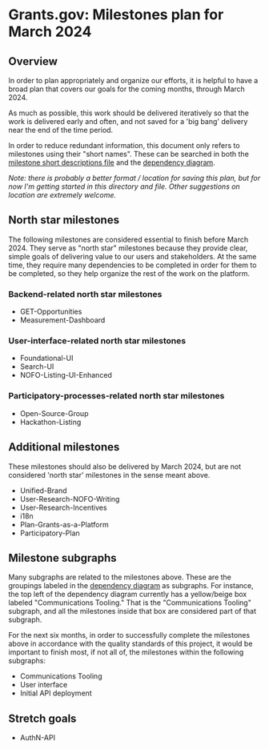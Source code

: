 # Grants.gov: Milestones plan for March 2024

## Overview

In order to plan appropriately and organize our efforts, it is helpful to have a broad plan that covers our goals for the coming months, through March 2024.

As much as possible, this work should be delivered iteratively so that the work is delivered early and often, and not saved for a 'big bang' delivery near the end of the time period.

In order to reduce redundant information, this document only refers to milestones using their "short names". These can be searched in both the [milestone short descriptions file](./milestone_short_descriptions.md) and the [dependency diagram](./milestone_dependency_diagram.mmd).

*Note: there is probably a better format / location for saving this plan, but for now I'm getting started in this directory and file. Other suggestions on location are extremely welcome.*

## North star milestones

The following milestones are considered essential to finish before March 2024. They serve as "north star" milestones because they provide clear, simple goals of delivering value to our users and stakeholders. At the same time, they require many dependencies to be completed in order for them to be completed, so they help organize the rest of the work on the platform.

### Backend-related north star milestones
* GET-Opportunities
* Measurement-Dashboard

### User-interface-related north star milestones
* Foundational-UI
* Search-UI
* NOFO-Listing-UI-Enhanced

### Participatory-processes-related north star milestones
* Open-Source-Group
* Hackathon-Listing

## Additional milestones

These milestones should also be delivered by March 2024, but are not considered 'north star' milestones in the sense meant above.

* Unified-Brand
* User-Research-NOFO-Writing
* User-Research-Incentives
* i18n
* Plan-Grants-as-a-Platform
* Participatory-Plan

## Milestone subgraphs

Many subgraphs are related to the milestones above. These are the groupings labeled in the [dependency diagram](./milestone_dependency_diagram.mmd) as subgraphs. For instance, the top left of the dependency diagram currently has a yellow/beige box labeled "Communications Tooling." That is the "Communications Tooling" subgraph, and all the milestones inside that box are considered part of that subgraph.

For the next six months, in order to successfully complete the milestones above in accordance with the quality standards of this project, it would be important to finish most, if not all of, the milestones within the following subgraphs:

* Communications Tooling
* User interface
* Initial API deployment

## Stretch goals
* AuthN-API
